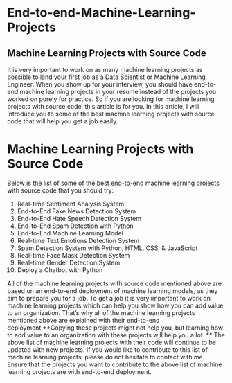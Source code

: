 # End-to-end-Machine-Learning-Projects
## Machine Learning Projects with Source Code
It is very important to work on as many machine learning projects as possible to land your first job as a Data Scientist or Machine Learning Engineer. When you show up for your interview, you should have end-to-end machine learning projects in your resume instead of the projects you worked on purely for practice. So if you are looking for machine learning projects with source code, this article is for you. In this article, I will introduce you to some of the best machine learning projects with source code that will help you get a job easily.

# Machine Learning Projects with Source Code
Below is the list of some of the best end-to-end machine learning projects with source code that you should try:
1. Real-time Sentiment Analysis System
2. End-to-End Fake News Detection System
3. End-to-End Hate Speech Detection System
4. End-to-End Spam Detection with Python
5. End-to-End Machine Learning Model
6. Real-time Text Emotions Detection System
7. Spam Detection System with Python, HTML, CSS, & JavaScript
8. Real-time Face Mask Detection System
9. Real-time Gender Detection System
10. Deploy a Chatbot with Python

All of the machine learning projects with source code mentioned above are based on an end-to-end deployment of machine learning models, as they aim to prepare you for a job. To get a job it is very important to work on machine learning projects which can help you show how you can add value to an organization. That’s why all of the machine learning projects mentioned above are explained with their end-to-end deployment.**Copying these projects might not help you, but learning how to add value to an organization with these projects will help you a lot.
**
The above list of machine learning projects with their code will continue to be updated with new projects. If you would like to contribute to this list of machine learning projects, please do not hesitate to contact with me. Ensure that the projects you want to contribute to the above list of machine learning projects are with end-to-end deployment.
